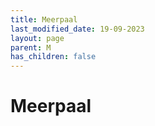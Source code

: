 ```yaml
---
title: Meerpaal
last_modified_date: 19-09-2023
layout: page
parent: M
has_children: false
---
```


Meerpaal
========

